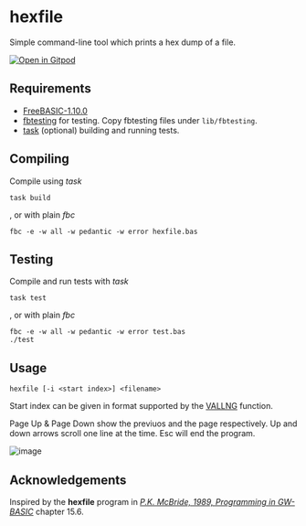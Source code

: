 # hexfile

Simple command-line tool which prints a hex dump of a file.

[![Open in Gitpod](https://gitpod.io/button/open-in-gitpod.svg)](https://gitpod.io/#https://github.com/jlaasonen/hexfile)

## Requirements

- [FreeBASIC-1.10.0](https://freebasic.net/)
- [fbtesting](https://github.com/jlaasonen/fbtesting) for testing. Copy fbtesting files under `lib/fbtesting`.
- [task](https://taskfile.dev/) (optional) building and running tests.

## Compiling

Compile using _task_

```
task build
```

, or with plain _fbc_

```
fbc -e -w all -w pedantic -w error hexfile.bas 
```

## Testing

Compile and run tests with _task_

```
task test
```

, or with plain _fbc_

```
fbc -e -w all -w pedantic -w error test.bas
./test
```

## Usage

```
hexfile [-i <start index>] <filename>
```

Start index can be given in format supported by the [VALLNG](https://www.freebasic.net/wiki/KeyPgVallng) function.

Page Up & Page Down show the previuos and the page respectively. Up and down arrows scroll one line at the time.
Esc will end the program.

![image](https://user-images.githubusercontent.com/404469/208312277-d7a22c13-2530-4658-8931-4adaa6404e34.png)

## Acknowledgements

Inspired by the **hexfile** program in *[P.K. McBride, 1989, Programming in GW-BASIC](https://archive.org/details/programmingingwb0000mcbr)* chapter 15.6.




